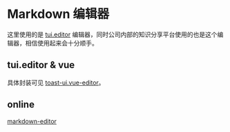 # Markdown 编辑器

这里使用的是 [tui.editor](https://github.com/nhn/tui.editor) 编辑器，同时公司内部的知识分享平台使用的也是这个编辑器，相信使用起来会十分顺手。

## tui.editor & vue

具体封装可见 [toast-ui.vue-editor](https://github.com/nhn/toast-ui.vue-editor)。

## online

[markdown-editor](https://vusion-templates.github.io/cloud-admin/#/demo/editors/markdown)
